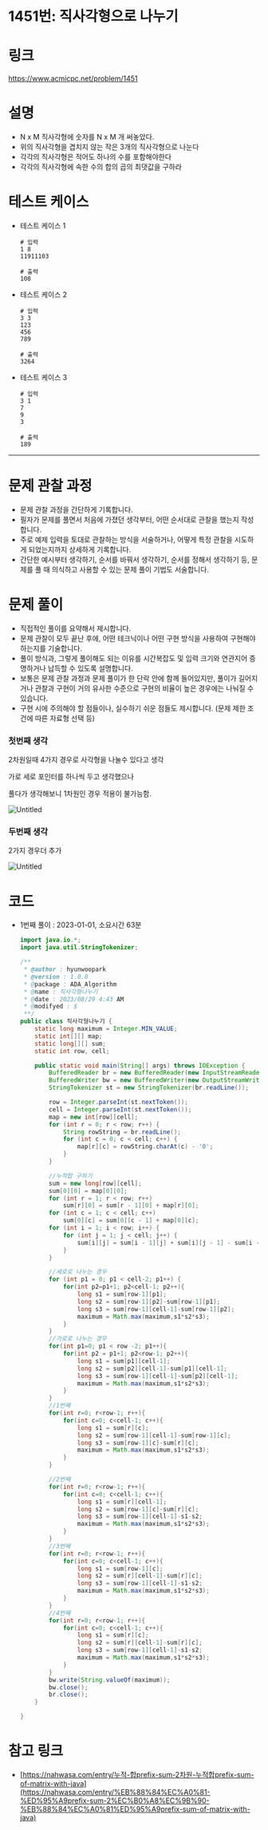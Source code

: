 # 1451번: 직사각형으로 나누기

# 링크

https://www.acmicpc.net/problem/1451

# **설명**

- N x M 직사각형에 숫자를 N x M 개 써놓았다.
- 위의 직사각형을 겹치지 않는 작은 3개의 직사각형으로 나눈다
- 각각의 직사각형은 적어도 하나의 수를 포함해야한다
- 각각의 직사각형에 속한 수의 합의 곱의 최댓값을 구하라

# 테스트 케이스

- 테스트 케이스 1

    ```
    # 입력
    1 8
    11911103
    
    # 출력
    108
    ```

- 테스트 케이스 2

    ```
    # 입력
    3 3
    123
    456
    789
    
    # 출력
    3264
    ```

- 테스트 케이스 3

    ```
    # 입력
    3 1
    7
    9
    3
    
    # 출력
    189
    ```


---

# **문제 관찰 과정**

- 문제 관찰 과정을 간단하게 기록합니다.
- 필자가 문제를 풀면서 처음에 가졌던 생각부터, 어떤 순서대로 관찰을 했는지 작성합니다.
- 주로 예제 입력을 토대로 관찰하는 방식을 서술하거나, 어떻게 특정 관찰을 시도하게 되었는지까지 상세하게 기록합니다.
- 간단한 예시부터 생각하기, 순서를 바꿔서 생각하기, 순서를 정해서 생각하기 등, 문제를 풀 때 의식하고 사용할 수 있는 문제 풀이 기법도 서술합니다.

# **문제 풀이**

- 직접적인 풀이를 요약해서 제시합니다.
- 문제 관찰이 모두 끝난 후에, 어떤 테크닉이나 어떤 구현 방식을 사용하여 구현해야 하는지를 기술합니다.
- 풀이 방식과, 그렇게 풀이해도 되는 이유를 시간복잡도 및 입력 크기와 연관지어 증명하거나 납득할 수 있도록 설명합니다.
- 보통은 문제 관찰 과정과 문제 풀이가 한 단락 안에 함께 들어있지만, 풀이가 길어지거나 관찰과 구현이 거의 유사한 수준으로 구현의 비율이 높은 경우에는 나눠질 수 있습니다.
- 구현 시에 주의해야 할 점들이나, 실수하기 쉬운 점들도 제시합니다. (문제 제한 조건에 따른 자료형 선택 등)

### 첫번째 생각

2차원일때 4가지 경우로 사각형을 나눌수 있다고 생각

가로 세로 포인터를 하나씩 두고 생각했으나

풀다가 생각해보니 1차원인 경우 적용이 불가능함.

![Untitled](https://s3-us-west-2.amazonaws.com/secure.notion-static.com/85a62246-1330-4f13-bde5-f0469587c8fa/Untitled.png)

### 두번째 생각

2가지 경우더 추가

![Untitled](https://s3-us-west-2.amazonaws.com/secure.notion-static.com/ad76b15d-8f56-4bf1-9b42-d7f7be4a6ad0/Untitled.png)

# **코드**

- 1번째 풀이 : 2023-01-01, 소요시간 63분

    ```java
    import java.io.*;
    import java.util.StringTokenizer;
    
    /**
     * @author : hyunwoopark
     * @version : 1.0.0
     * @package : ADA_Algorithm
     * @name : 직사각형나누기
     * @date : 2023/08/29 4:43 AM
     * @modifyed : $
     **/
    public class 직사각형나누기 {
        static long maximum = Integer.MIN_VALUE;
        static int[][] map;
        static long[][] sum;
        static int row, cell;
    
        public static void main(String[] args) throws IOException {
            BufferedReader br = new BufferedReader(new InputStreamReader(System.in));
            BufferedWriter bw = new BufferedWriter(new OutputStreamWriter(System.out));
            StringTokenizer st = new StringTokenizer(br.readLine());
    
            row = Integer.parseInt(st.nextToken());
            cell = Integer.parseInt(st.nextToken());
            map = new int[row][cell];
            for (int r = 0; r < row; r++) {
                String rowString = br.readLine();
                for (int c = 0; c < cell; c++) {
                    map[r][c] = rowString.charAt(c) - '0';
                }
            }
    
            //누적합 구하기
            sum = new long[row][cell];
            sum[0][0] = map[0][0];
            for (int r = 1; r < row; r++)
                sum[r][0] = sum[r - 1][0] + map[r][0];
            for (int c = 1; c < cell; c++)
                sum[0][c] = sum[0][c - 1] + map[0][c];
            for (int i = 1; i < row; i++) {
                for (int j = 1; j < cell; j++) {
                    sum[i][j] = sum[i - 1][j] + sum[i][j - 1] - sum[i - 1][j - 1] + map[i][j];
                }
            }
    
            //세로로 나누는 경우
            for (int p1 = 0; p1 < cell-2; p1++) {
                for(int p2=p1+1; p2<cell-1; p2++){
                    long s1 = sum[row-1][p1];
                    long s2 = sum[row-1][p2]-sum[row-1][p1];
                    long s3 = sum[row-1][cell-1]-sum[row-1][p2];
                    maximum = Math.max(maximum,s1*s2*s3);
                }
            }
            //가로로 나누는 경우
            for(int p1=0; p1 < row -2; p1++){
                for(int p2 = p1+1; p2<row-1; p2++){
                    long s1 = sum[p1][cell-1];
                    long s2 = sum[p2][cell-1]-sum[p1][cell-1];
                    long s3 = sum[row-1][cell-1]-sum[p2][cell-1];
                    maximum = Math.max(maximum,s1*s2*s3);
                }
            }
            //1번째
            for(int r=0; r<row-1; r++){
                for(int c=0; c<cell-1; c++){
                    long s1 = sum[r][c];
                    long s2 = sum[row-1][cell-1]-sum[row-1][c];
                    long s3 = sum[row-1][c]-sum[r][c];
                    maximum = Math.max(maximum,s1*s2*s3);
                }
            }
    
            //2번째
            for(int r=0; r<row-1; r++){
                for(int c=0; c<cell-1; c++){
                    long s1 = sum[r][cell-1];
                    long s2 = sum[row-1][c]-sum[r][c];
                    long s3 = sum[row-1][cell-1]-s1-s2;
                    maximum = Math.max(maximum,s1*s2*s3);
                }
            }
            //3번째
            for(int r=0; r<row-1; r++){
                for(int c=0; c<cell-1; c++){
                    long s1 = sum[row-1][c];
                    long s2 = sum[r][cell-1]-sum[r][c];
                    long s3 = sum[row-1][cell-1]-s1-s2;
                    maximum = Math.max(maximum,s1*s2*s3);
                }
            }
            //4번째
            for(int r=0; r<row-1; r++){
                for(int c=0; c<cell-1; c++){
                    long s1 = sum[r][c];
                    long s2 = sum[r][cell-1]-sum[r][c];
                    long s3 = sum[row-1][cell-1]-s1-s2;
                    maximum = Math.max(maximum,s1*s2*s3);
                }
            }
            bw.write(String.valueOf(maximum));
            bw.close();
            br.close();
        }
    
    }
    ```


# 

# 참고 링크

- [https://nahwasa.com/entry/누적-합prefix-sum-2차원-누적합prefix-sum-of-matrix-with-java](https://nahwasa.com/entry/%EB%88%84%EC%A0%81-%ED%95%A9prefix-sum-2%EC%B0%A8%EC%9B%90-%EB%88%84%EC%A0%81%ED%95%A9prefix-sum-of-matrix-with-java)